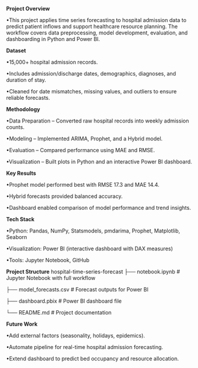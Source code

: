 **Project Overview**

•This project applies time series forecasting to hospital admission data to predict patient inflows and support healthcare resource planning. The workflow covers data preprocessing, model development, evaluation, and dashboarding in Python and Power BI.

**Dataset**

•15,000+ hospital admission records.

•Includes admission/discharge dates, demographics, diagnoses, and duration of stay.

•Cleaned for date mismatches, missing values, and outliers to ensure reliable forecasts.

**Methodology**

•Data Preparation – Converted raw hospital records into weekly admission counts.

•Modeling – Implemented ARIMA, Prophet, and a Hybrid model.

•Evaluation – Compared performance using MAE and RMSE.

•Visualization – Built plots in Python and an interactive Power BI dashboard.

**Key Results**

•Prophet model performed best with RMSE 17.3 and MAE 14.4.

•Hybrid forecasts provided balanced accuracy.

•Dashboard enabled comparison of model performance and trend insights.

**Tech Stack**

•Python: Pandas, NumPy, Statsmodels, pmdarima, Prophet, Matplotlib, Seaborn

•Visualization: Power BI (interactive dashboard with DAX measures)

•Tools: Jupyter Notebook, GitHub

**Project Structure**
hospital-time-series-forecast
├── notebook.ipynb      # Jupyter Notebook with full workflow

├── model_forecasts.csv # Forecast outputs for Power BI

├── dashboard.pbix      # Power BI dashboard file

└── README.md           # Project documentation

**Future Work**

•Add external factors (seasonality, holidays, epidemics).

•Automate pipeline for real-time hospital admission forecasting.

•Extend dashboard to predict bed occupancy and resource allocation.
